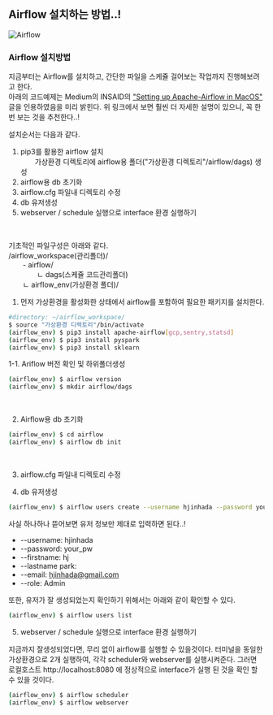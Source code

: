 ## Airflow 설치하는 방법..!

![Airflow](https://airflow.apache.org/images/feature-image.png)


### Airflow 설치방법  

지금부터는 Airflow를 설치하고, 간단한 파일을 스케쥴 걸어보는 작업까지 진행해보려고 한다.  
아래의 코드예제는 Medium의 INSAID의 ["Setting up Apache-Airflow in MacOS"](https://insaid.medium.com/setting-up-apache-airflow-in-macos-2b5e86eeaf1) 글을 인용하였음을 미리 밝힌다.
위 링크에서 보면 훨씬 더 자세한 설명이 있으니, 꼭 한번 보는 것을 추천한다..!  

설치순서는 다음과 같다.  
1. pip3를 활용한 airflow 설치  
&ensp;&ensp;&ensp;&ensp;가상환경 디렉토리에 airflow용 폴더("가상환경 디렉토리"/airflow/dags) 생성
2. airflow용 db 초기화  
3. airflow.cfg 파일내 디렉토리 수정
4. db 유저생성
5. webserver / schedule 실행으로 interface 환경 실행하기

<br/>    

기초적인 파일구성은 아래와 같다.  
/airflow_workspace(관리폴더)/  
&ensp;&ensp;&ensp;&ensp;- airflow/  
&ensp;&ensp;&ensp;&ensp;&ensp;&ensp;&ensp;&ensp;ㄴ dags(스케쥴 코드관리폴더)  
&ensp;&ensp;&ensp;&ensp;ㄴ airflow_env(가상환경 폴더)/  


1. 먼저 가상환경을 활성화한 상태에서 airflow를 포함하여 필요한 패키지를 설치한다.
```bash
#directory: ~/airflow_workspace/
$ source "가상환경 디렉토리"/bin/activate
(airflow_env) $ pip3 install apache-airflow[gcp,sentry,statsd]
(airflow_env) $ pip3 install pyspark
(airflow_env) $ pip3 install sklearn
```

1-1. Ariflow 버전 확인 및 하위폴더생성
```bash
(airflow_env) $ airflow version
(airflow_env) $ mkdir airflow/dags
```
<br/>    


2. Airflow용 db 초기화
```bash
(airflow_env) $ cd airflow
(airflow_env) $ airflow db init
```
<br/>   


3. airflow.cfg 파일내 디렉토리 수정



4. db 유저생성
```bash
(airflow_env) $ airflow users create --username hjinhada --password your_pw --firstname hj --lastname park --email hjinhada@gmail.com --role Admin
```
사실 하나하나 뜯어보면 유저 정보만 제대로 입력하면 된다..!
* --username: hjinhada 
* --password: your_pw 
* --firstname: hj 
* --lastname park: 
* --email: hjinhada@gmail.com 
* --role: Admin

또한, 유저가 잘 생성되었는지 확인하기 위해서는 아래와 같이 확인할 수 있다.

```bash
(airflow_env) $ airflow users list
```


5. webserver / schedule 실행으로 interface 환경 실행하기

지금까지 잘생성되었다면, 무리 없이 airflow를 실행할 수 있을것이다. 
터미널을 동일한 가상환경으로 2개 실행하여, 각각 scheduler와 webserver를 실행시켜준다. 그러면 로컬호스트 http://localhost:8080 에 정상적으로 interface가 실행 된 것을 확인 할 수 있을 것이다.

```bash
(airflow_env) $ airflow scheduler
(airflow_env) $ airflow webserver
```
